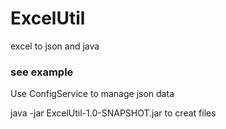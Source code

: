 # ExcelUtil
excel to json and java

### see example
Use ConfigService to manage json data

java -jar ExcelUtil-1.0-SNAPSHOT.jar to creat files
